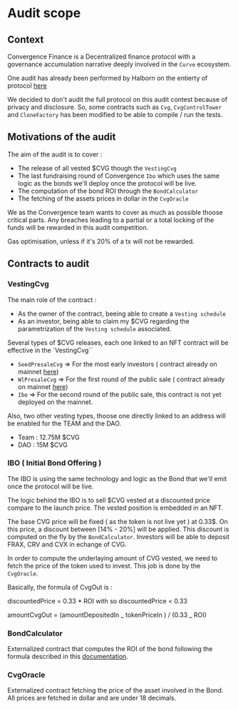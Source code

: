 # Audit scope

## Context

Convergence Finance is a Decentralized finance protocol with a governance accumulation narrative deeply involved in the `Curve` ecosystem.

One audit has already been performed by Halborn on the entierty of protocol [here](https://ipfs.io/ipfs/QmPyZZoeNJqt44GiFRoc8E9JctCyp5DYxkW254hhfkeUui)

We decided to don't audit the full protocol on this audit contest because of privacy and disclosure. So, some contracts such as `Cvg`, `CvgControlTower` and `CloneFactory` has been modified to be able to compile / run the tests.

## Motivations of the audit

The aim of the audit is to cover :

- The release of all vested $CVG though the `VestingCvg`
- The last fundraising round of Convergence `Ibo` which uses the same logic as the bonds we'll deploy once the protocol will be live.
- The computation of the bond ROI through the `BondCalculator`
- The fetching of the assets prices in dollar in the `CvgOracle`

We as the Convergence team wants to cover as much as possible thoose critical parts. Any breaches leading to a partial or a total locking of the funds will be rewarded in this audit competition.

Gas optimisation, unless if it's 20% of a tx will not be rewarded.

## Contracts to audit

### VestingCvg

The main role of the contract :

- As the owner of the contract, beeing able to create a `Vesting schedule`
- As an investor, being able to claim my $CVG regarding the parametrization of the `Vesting schedule` associated.

Several types of $CVG releases, each one linked to an NFT contract will be effective in the `VestingCvg``

- `SeedPresaleCvg` => For the most early investors ( contract already on mainnet [here](https://etherscan.io/address/0x06FEB7a047e540B8d92620a2c13Ec96e1FF5E19b))
- `WlPresaleCvg` => For the first round of the public sale ( contract already on mainnet [here](https://etherscan.io/address/0xc9740aa94a8a02a3373f5f1b493d7e10d99ae811))
- `Ibo` => For the second round of the public sale, this contract is not yet deployed on the mainnet.

Also, two other vesting types, thoose one directly linked to an address will be enabled for the TEAM and the DAO.

- Team : 12.75M $CVG
- DAO : 15M $CVG

### IBO ( Initial Bond Offering )

The IBO is using the same technology and logic as the Bond that we'll emit once the protocol will be live.

The logic behind the IBO is to sell $CVG vested at a discounted price compare to the launch price. The vested position is embedded in an NFT.

The base CVG price will be fixed ( as the token is not live yet ) at 0.33$. On this price, a discount between [14% - 20%] will be applied.
This discount is computed on the fly by the `BondCalculator`.
Investors will be able to deposit FRAX, CRV and CVX in echange of CVG.

In order to compute the underlaying amount of CVG vested, we need to fetch the price of the token used to invest. This job is done by the `CvgOracle`.

Basically, the formula of CvgOut is :

discountedPrice = 0.33 \* ROI with so discountedPrice < 0.33

amountCvgOut = (amountDepositedIn _ tokenPriceIn ) / (0.33 _ ROI)

### BondCalculator

Externalized contract that computes the ROI of the bond following the formula described in this [documentation](https://docs.cvg.finance/bonds-and-treasury/bonds/oracles-and-roi-computation).

### CvgOracle

Externalized contract fetching the price of the asset involved in the Bond.
All prices are fetched in dollar and are under 18 decimals.
